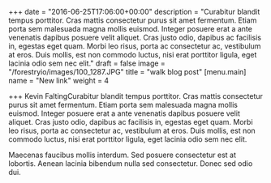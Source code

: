 +++
date = "2016-06-25T17:06:00+00:00"
description = "Curabitur blandit tempus porttitor. Cras mattis consectetur purus sit amet fermentum. Etiam porta sem malesuada magna mollis euismod. Integer posuere erat a ante venenatis dapibus posuere velit aliquet. Cras justo odio, dapibus ac facilisis in, egestas eget quam. Morbi leo risus, porta ac consectetur ac, vestibulum at eros. Duis mollis, est non commodo luctus, nisi erat porttitor ligula, eget lacinia odio sem nec elit."
draft = false
image = "/forestryio/images/100_1287.JPG"
title = "walk blog post"
[menu.main]
name = "New link"
weight = 4

+++
Kevin FaltingCurabitur blandit tempus porttitor. Cras mattis consectetur purus sit amet fermentum. Etiam porta sem malesuada magna mollis euismod. Integer posuere erat a ante venenatis dapibus posuere velit aliquet. Cras justo odio, dapibus ac facilisis in, egestas eget quam. Morbi leo risus, porta ac consectetur ac, vestibulum at eros. Duis mollis, est non commodo luctus, nisi erat porttitor ligula, eget lacinia odio sem nec elit.

Maecenas faucibus mollis interdum. Sed posuere consectetur est at lobortis. Aenean lacinia bibendum nulla sed consectetur. Donec sed odio dui.